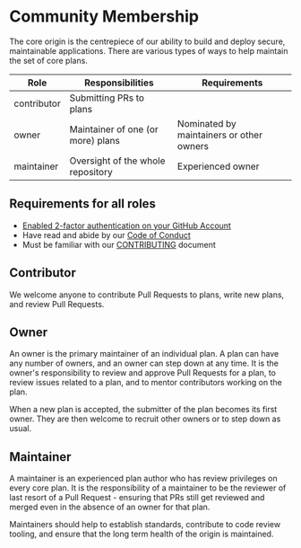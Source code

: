 # Community Membership

The core origin is the centrepiece of our ability to build and deploy
secure, maintainable applications. There are various types of ways to
help maintain the set of core plans.

| Role | Responsibilities | Requirements |
|------|------------------|--------------|
| contributor | Submitting PRs to plans |  |
| owner | Maintainer of one (or more) plans | Nominated by maintainers or other owners |
| maintainer | Oversight of the whole repository | Experienced owner |

## Requirements for all roles

- [Enabled 2-factor authentication on your GitHub Account](https://help.github.com/articles/about-two-factor-authentication/)
- Have read and abide by our [Code of Conduct](https://github.com/habitat-sh/habitat/blob/master/CODE_OF_CONDUCT.md)
- Must be familiar with our [CONTRIBUTING](CONTRIBUTING.md) document


## Contributor

We welcome anyone to contribute Pull Requests to plans, write new plans, and review Pull Requests.

## Owner

An owner is the primary maintainer of an individual plan. A plan can have any number of owners, and an owner can step down at any time. It is the owner's responsibility to review and approve Pull Requests for a plan, to review issues related to a plan, and to mentor contributors working on the plan.

When a new plan is accepted, the submitter of the plan becomes its first owner. They are then welcome to recruit other owners or to step down as usual.

## Maintainer

A maintainer is an experienced plan author who has review privileges on every core plan. It is the responsibility of a maintainer to be the reviewer of last resort of a Pull Request - ensuring that PRs still get reviewed and merged even in the absence of an owner for that plan.

Maintainers should help to establish standards, contribute to code review tooling, and ensure that the long term health of the origin is maintained.
